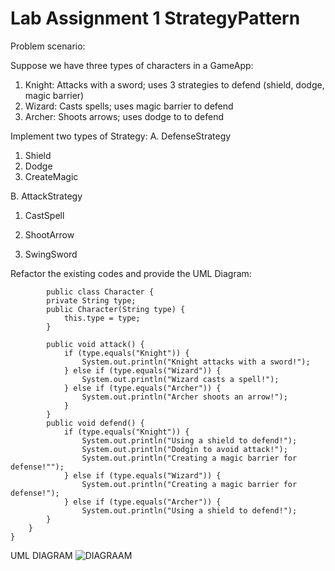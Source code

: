 # Lab Assignment 1 StrategyPattern
Problem scenario:

Suppose we have three types of characters in a GameApp:

  1. Knight: Attacks with a sword; uses 3 strategies to defend (shield, dodge, magic barrier)
  2. Wizard: Casts spells; uses magic barrier to defend
  3. Archer: Shoots arrows; uses dodge to to defend

Implement two types of Strategy:
A. DefenseStrategy

  1. Shield
  2. Dodge
  3. CreateMagic

B. AttackStrategy

  1. CastSpell
  
  2. ShootArrow
  
  3. SwingSword

 Refactor the existing codes and provide the UML Diagram:	
 
			public class Character {
		    private String type;
		    public Character(String type) {
		        this.type = type;
		    }
	
		    public void attack() {
		        if (type.equals("Knight")) {
		            System.out.println("Knight attacks with a sword!");
		        } else if (type.equals("Wizard")) {
		            System.out.println("Wizard casts a spell!");
		        } else if (type.equals("Archer")) {
		            System.out.println("Archer shoots an arrow!");
		        }
		    }
		    public void defend() {
		        if (type.equals("Knight")) {
		            System.out.println("Using a shield to defend!");
			        System.out.println("Dodgin to avoid attack!");
		            System.out.println("Creating a magic barrier for defense!"");		
		        } else if (type.equals("Wizard")) {
		            System.out.println("Creating a magic barrier for defense!");
		        } else if (type.equals("Archer")) {
		            System.out.println("Using a shield to defend!");
	 		}  
		}	
	}
 UML DIAGRAM
    ![DIAGRAAM](https://github.com/user-attachments/assets/f4777ce3-8780-45f0-be15-3d5316010b29)

